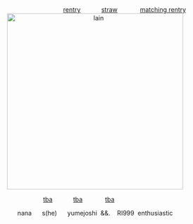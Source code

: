 <div align="center">
  ‎  ‎ ‎  ‎  ‎  ‎  ‎  ‎  ‎  ‎  ‎  ‎  ‎  ‎  ‎  ‎  ‎  ‎  ‎  ‎  ‎  ‎  ‎  ‎  ‎  ‎   ‎  ‎  ‎  ‎ ‎  ‎  ‎   ‎  <a href="https://rentry.co/lesbianism">rentry</a> ‎  ‎  ‎  ‎  ‎  ‎  ‎‎   ‎  ‎  ‎  ‎ <a href="">straw</a> ‎  ‎  ‎  ‎  ‎  ‎ ‎  ‎  ‎ ‎  ‎   ‎ <a href="https://rentry.co/2ndyear">matching rentry</a>

<img src="https://github.com/user-attachments/assets/814a6d2e-1593-4110-8e01-8bdce93ff1d6" alt="lain" width="400"/>

</div>

  ‎  ‎ ‎  ‎  ‎  ‎  ‎  ‎  ‎  ‎  ‎  ‎  ‎  ‎  ‎  ‎  ‎  ‎  ‎  ‎  ‎  ‎  ‎  ‎  ‎  ‎   ‎  ‎  ‎  ‎ ‎  ‎  ‎   ‎  <a href="">tba</a> ‎  ‎  ‎  ‎  ‎  ‎  ‎‎   ‎  ‎  ‎  ‎ <a href="">tba</a> ‎  ‎  ‎  ‎  ‎  ‎ ‎  ‎  ‎ ‎  ‎   ‎ <a href="">tba</a>

<div align="center">
nana  ‎  ‎ ‎  ‎ ‎  ‎s(he)  ‎  ‎ ‎  ‎ ‎  ‎yumejoshi  ‎‎ &&.  ‎  ‎ ‎ RI999 ‎ enthusiastic
